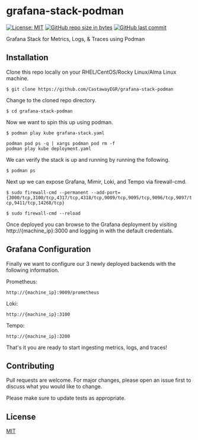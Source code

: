 grafana-stack-podman
=========
[![License: MIT](https://img.shields.io/badge/License-MIT-brightgreen.svg)](https://opensource.org/licenses/MIT)
[![GitHub repo size in bytes](https://img.shields.io/github/repo-size/CastawayEGR/grafana-stack-podman.svg?logoColor=brightgreen)](https://github.com/CastawayEGR/grafana-stack-podman)
[![GitHub last commit](https://img.shields.io/github/last-commit/CastawayEGR/grafana-stack-podman.svg?logoColor=brightgreen)](https://github.com/CastawayEGR/grafana-stack-podman)

Grafana Stack for Metrics, Logs, & Traces using Podman

## Installation

Clone this repo locally on your RHEL/CentOS/Rocky Linux/Alma Linux machine.

```$ git clone https://github.com/CastawayEGR/grafana-stack-podman```

Change to the cloned repo directory.

```$ cd grafana-stack-podman```

Now we want to spin this up using podman.

```
$ podman play kube grafana-stack.yaml

podman pod ps -q | xargs podman pod rm -f
podman play kube deployment.yaml

```

We can verify the stack is up and running by running the following.

```$ podman ps```

Next up we can expose Grafana, Mimir, Loki, and Tempo via firewall-cmd.

```$ sudo firewall-cmd --permanent --add-port={3000/tcp,3100/tcp,4317/tcp,4318/tcp,9009/tcp,9095/tcp,9096/tcp,9097/tcp,9411/tcp,14268/tcp}```

```$ sudo firewall-cmd --reload```

Once deployed you can browse to the Grafana deployment by visiting http://{machine_ip}:3000 and logging in with the default credentials.

## Grafana Configuration

Finally we want to configure our 3 newly deployed backends with the following information.

Prometheus: 

```http://{machine_ip}:9009/prometheus```

Loki: 

```http://{machine_ip}:3100```

Tempo: 

```http://{machine_ip}:3200```

That's it you are ready to start ingesting metrics, logs, and traces!

## Contributing
Pull requests are welcome. For major changes, please open an issue first to discuss what you would like to change.

Please make sure to update tests as appropriate.

## License
[MIT](https://choosealicense.com/licenses/mit/)

